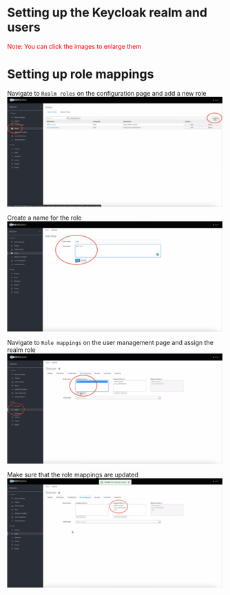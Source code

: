 # Setting up the Keycloak realm and users

<span style="color:red">Note: You can click the images to enlarge them</span>

# Setting up role mappings

Navigate to `Realm roles` on the configuration page and add a new role
<img src="https://github.com/wska/Katakoda-scenarios/blob/main/secure-api-endpoint-using-keycloak/img/6.png?raw=true" width="500">

Create a name for the role
<img src="https://github.com/wska/Katakoda-scenarios/blob/main/secure-api-endpoint-using-keycloak/img/7.png?raw=true" width="500">

Navigate to `Role mappings` on the user management page and assign the realm role
<img src="https://github.com/wska/Katakoda-scenarios/blob/main/secure-api-endpoint-using-keycloak/img/8.png?raw=true" width="500">

Make sure that the role mappings are updated
<img src="https://github.com/wska/Katakoda-scenarios/blob/main/secure-api-endpoint-using-keycloak/img/9.png?raw=true" width="500">
